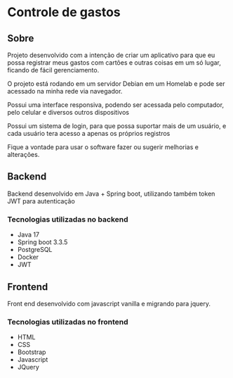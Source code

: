 # Controle de gastos
## Sobre

<p>Projeto desenvolvido com a intenção de criar um aplicativo para que eu possa registrar meus gastos com cartões e outras coisas em um só lugar, ficando de fácil gerenciamento.</p>
<p>O projeto está rodando em um servidor Debian em um Homelab e pode ser acessado na minha rede via navegador.</p>
<p>Possui uma interface responsiva, podendo ser acessada pelo computador, pelo celular e diversos outros dispositivos</p>
<p>Possui um sistema de login, para que possa suportar mais de um usuário, e cada usuário tera acesso a apenas os próprios registros</p>
<p>Fique a vontade para usar o software fazer ou sugerir melhorias e alterações.</p>

## Backend

<p>Backend desenvolvido em Java + Spring boot, utilizando também token JWT para autenticação</p>

### Tecnologias utilizadas no backend
<ul>
    <li>Java 17</li>
    <li>Spring boot 3.3.5</li>
    <li>PostgreSQL</li>
    <li>Docker</li>
    <li>JWT</li>
</ul>

## Frontend

<p>Front end desenvolvido com javascript vanilla e migrando para jquery.</p>

### Tecnologias utilizadas no frontend
<ul>
    <li>HTML</li>
    <li>CSS</li>
    <li>Bootstrap</li>
    <li>Javascript</li>
    <li>JQuery</li>
</ul>